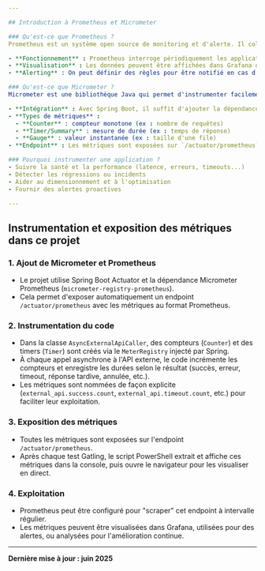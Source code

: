 ```yaml
---

## Introduction à Prometheus et Micrometer 

### Qu'est-ce que Prometheus ?
Prometheus est un système open source de monitoring et d'alerte. Il collecte régulièrement des métriques (compteurs, durées, etc.) exposées par les applications via un endpoint HTTP (souvent `/actuator/prometheus` dans le monde Spring Boot). Ces métriques sont stockées dans une base de données temporelle et peuvent être visualisées ou utilisées pour déclencher des alertes.

- **Fonctionnement** : Prometheus interroge périodiquement les applications ("scraping") pour récupérer les métriques.
- **Visualisation** : Les données peuvent être affichées dans Grafana ou via l'interface Prometheus.
- **Alerting** : On peut définir des règles pour être notifié en cas d'anomalie (ex : trop d'erreurs, latence élevée).

### Qu'est-ce que Micrometer ?
Micrometer est une bibliothèque Java qui permet d'instrumenter facilement une application Spring Boot pour exposer des métriques. Elle sert d'abstraction : le code reste identique, quel que soit le backend de monitoring (Prometheus, Datadog, NewRelic, etc.).

- **Intégration** : Avec Spring Boot, il suffit d'ajouter la dépendance `micrometer-registry-prometheus` pour exposer automatiquement les métriques au format Prometheus.
- **Types de métriques** :
  - **Counter** : compteur monotone (ex : nombre de requêtes)
  - **Timer/Summary** : mesure de durée (ex : temps de réponse)
  - **Gauge** : valeur instantanée (ex : taille d'une file)
- **Endpoint** : Les métriques sont exposées sur `/actuator/prometheus`.

### Pourquoi instrumenter une application ?
- Suivre la santé et la performance (latence, erreurs, timeouts...)
- Détecter les régressions ou incidents
- Aider au dimensionnement et à l'optimisation
- Fournir des alertes proactives

---
```


## Instrumentation et exposition des métriques dans ce projet

### 1. Ajout de Micrometer et Prometheus
- Le projet utilise Spring Boot Actuator et la dépendance Micrometer Prometheus (`micrometer-registry-prometheus`).
- Cela permet d'exposer automatiquement un endpoint `/actuator/prometheus` avec les métriques au format Prometheus.

### 2. Instrumentation du code
- Dans la classe `AsyncExternalApiCaller`, des compteurs (`Counter`) et des timers (`Timer`) sont créés via le `MeterRegistry` injecté par Spring.
- À chaque appel asynchrone à l'API externe, le code incrémente les compteurs et enregistre les durées selon le résultat (succès, erreur, timeout, réponse tardive, annulée, etc.).
- Les métriques sont nommées de façon explicite (`external_api.success.count`, `external_api.timeout.count`, etc.) pour faciliter leur exploitation.

### 3. Exposition des métriques
- Toutes les métriques sont exposées sur l'endpoint `/actuator/prometheus`.
- Après chaque test Gatling, le script PowerShell extrait et affiche ces métriques dans la console, puis ouvre le navigateur pour les visualiser en direct.

### 4. Exploitation
- Prometheus peut être configuré pour "scraper" cet endpoint à intervalle régulier.
- Les métriques peuvent être visualisées dans Grafana, utilisées pour des alertes, ou analysées pour l'amélioration continue.

---

**Dernière mise à jour : juin 2025** 